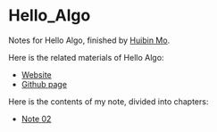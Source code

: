# Hello_Algo
Notes for Hello Algo, finished by [Huibin Mo](https://github.com/HuibinMo).

Here is the related materials of Hello Algo:
* [Website](https://www.hello-algo.com/)
* [Github page](https://github.com/krahets/hello-algo)

Here is the contents of my note, divided into chapters:
* [Note 02](https://github.com/HuibinMo/Hello_Algo/blob/main/Note/Note_02.md)
